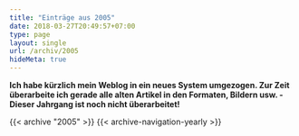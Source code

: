 ```yaml
---
title: "Einträge aus 2005"
date: 2018-03-27T20:49:57+07:00
type: page
layout: single
url: /archiv/2005
hideMeta: true
---
```


**Ich habe k&uuml;rzlich mein Weblog in ein neues System umgezogen. Zur Zeit &uuml;berarbeite ich gerade alle alten Artikel in den Formaten, Bildern usw. - Dieser Jahrgang ist noch nicht &uuml;berarbeitet!**

{{< archive "2005" >}}
{{< archive-navigation-yearly >}}
